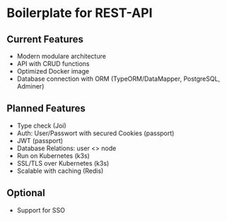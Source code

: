 # Boilerplate for REST-API
## Current Features
- Modern modulare architecture
- API with CRUD functions
- Optimized Docker image
- Database connection with ORM (TypeORM/DataMapper, PostgreSQL, Adminer)

## Planned Features
- Type check (Joi)
- Auth: User/Passwort with secured Cookies (passport)
- JWT (passport)
- Database Relations: user <> node
- Run on Kubernetes (k3s)
- SSL/TLS over Kubernetes (k3s)
- Scalable with caching (Redis)

## Optional
- Support for SSO

